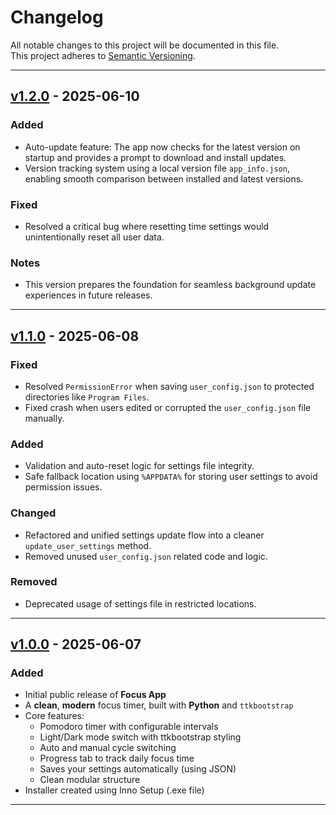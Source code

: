 # Changelog

All notable changes to this project will be documented in this file.  
This project adheres to [Semantic Versioning](https://semver.org/).

---

## [v1.2.0](https://github.com/tsgamage/Focus-App/releases/tag/v1.2.0) - 2025-06-10

### Added
- Auto-update feature: The app now checks for the latest version on startup and provides a prompt to download and install updates.
- Version tracking system using a local version file `app_info.json`, enabling smooth comparison between installed and latest versions.

### Fixed
- Resolved a critical bug where resetting time settings would unintentionally reset all user data.

### Notes
- This version prepares the foundation for seamless background update experiences in future releases.

---

## [v1.1.0](https://github.com/tsgamage/Focus-App/releases/tag/v1.1.0) - 2025-06-08

### Fixed
- Resolved `PermissionError` when saving `user_config.json` to protected directories like `Program Files`.
- Fixed crash when users edited or corrupted the `user_config.json` file manually.

### Added
- Validation and auto-reset logic for settings file integrity.
- Safe fallback location using `%APPDATA%` for storing user settings to avoid permission issues.

### Changed
- Refactored and unified settings update flow into a cleaner `update_user_settings` method.
- Removed unused `user_config.json` related code and logic.

### Removed
- Deprecated usage of settings file in restricted locations.

---

## [v1.0.0](https://github.com/tsgamage/Focus-App/releases/tag/v1.0.0) - 2025-06-07
### Added
- Initial public release of **Focus App** 
- A **clean**, **modern** focus timer, built with **Python** and `ttkbootstrap`
- Core features:
  - Pomodoro timer with configurable intervals
  - Light/Dark mode switch with ttkbootstrap styling
  - Auto and manual cycle switching
  - Progress tab to track daily focus time
  - Saves your settings automatically (using JSON)
  - Clean modular structure
- Installer created using Inno Setup (.exe file)

---


